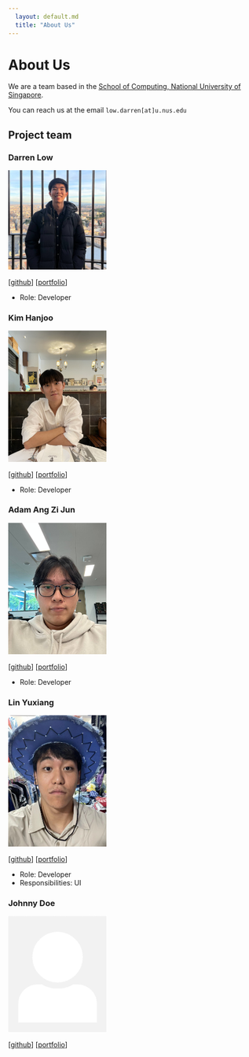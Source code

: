 ```yaml
---
  layout: default.md
  title: "About Us"
---
```


# About Us

We are a team based in the [School of Computing, National University of Singapore](http://www.comp.nus.edu.sg).

You can reach us at the email `low.darren[at]u.nus.edu`

## Project team

### Darren Low

<img src="images/darren159.png" width="200px">

[[github](https://github.com/Darren159)]
[[portfolio](team/darren159.md)]

* Role: Developer

### Kim Hanjoo

<img src="images/hjoneweek.png" width = "200px">

[[github](https://github.com/hjoneweek)]
[[portfolio](team/hjoneweek.md)]
* Role: Developer

### Adam Ang Zi Jun

<img src="images/adammangzijun.png" width = "200px">

[[github](https://github.com/adammangzijun)]
[[portfolio](team/adammangzijun.md)]
* Role: Developer

### Lin Yuxiang

<img src="images/clin-lyx.png" width="200px">

[[github](http://github.com/Clin-lyx)]
[[portfolio](team/clin-lyx.md)]

* Role: Developer
* Responsibilities: UI

### Johnny Doe

<img src="images/johndoe.png" width="200px">

[[github](http://github.com/johndoe)] [[portfolio](team/johndoe.md)]

